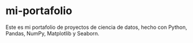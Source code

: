 # mi-portafolio
Este es mi portafolio de proyectos de ciencia de datos, hecho con Python, Pandas, NumPy, Matplotlib y Seaborn.
